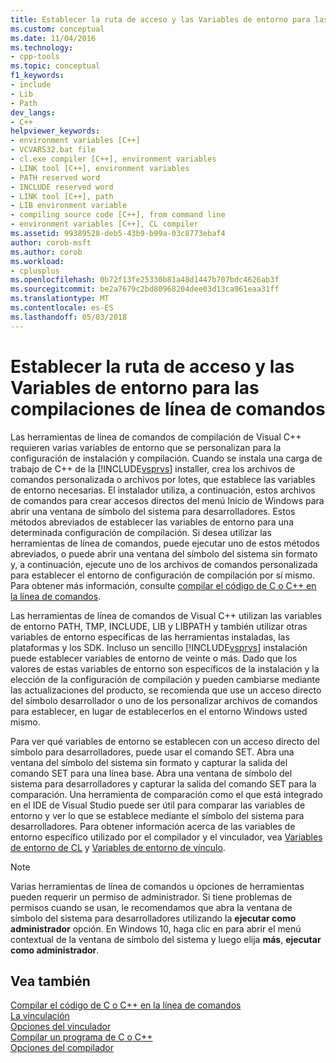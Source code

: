 ```yaml
---
title: Establecer la ruta de acceso y las Variables de entorno para las compilaciones de línea de comandos | Documentos de Microsoft
ms.custom: conceptual
ms.date: 11/04/2016
ms.technology:
- cpp-tools
ms.topic: conceptual
f1_keywords:
- include
- Lib
- Path
dev_langs:
- C++
helpviewer_keywords:
- environment variables [C++]
- VCVARS32.bat file
- cl.exe compiler [C++], environment variables
- LINK tool [C++], environment variables
- PATH reserved word
- INCLUDE reserved word
- LINK tool [C++], path
- LIB environment variable
- compiling source code [C++], from command line
- environment variables [C++], CL compiler
ms.assetid: 99389528-deb5-43b9-b99a-03c8773ebaf4
author: corob-msft
ms.author: corob
ms.workload:
- cplusplus
ms.openlocfilehash: 0b72f13fe25330b81a48d1447b707bdc4626ab3f
ms.sourcegitcommit: be2a7679c2bd80968204dee03d13ca961eaa31ff
ms.translationtype: MT
ms.contentlocale: es-ES
ms.lasthandoff: 05/03/2018
---
```

# <a name="set-the-path-and-environment-variables-for-command-line-builds"></a>Establecer la ruta de acceso y las Variables de entorno para las compilaciones de línea de comandos

Las herramientas de línea de comandos de compilación de Visual C++ requieren varias variables de entorno que se personalizan para la configuración de instalación y compilación. Cuando se instala una carga de trabajo de C++ de la [!INCLUDE[vsprvs](../assembler/masm/includes/vsprvs_md.md)] installer, crea los archivos de comandos personalizada o archivos por lotes, que establece las variables de entorno necesarias. El instalador utiliza, a continuación, estos archivos de comandos para crear accesos directos del menú Inicio de Windows para abrir una ventana de símbolo del sistema para desarrolladores. Estos métodos abreviados de establecer las variables de entorno para una determinada configuración de compilación. Si desea utilizar las herramientas de línea de comandos, puede ejecutar uno de estos métodos abreviados, o puede abrir una ventana del símbolo del sistema sin formato y, a continuación, ejecute uno de los archivos de comandos personalizada para establecer el entorno de configuración de compilación por sí mismo. Para obtener más información, consulte [compilar el código de C o C++ en la línea de comandos](building-on-the-command-line.md).  
  
Las herramientas de línea de comandos de Visual C++ utilizan las variables de entorno PATH, TMP, INCLUDE, LIB y LIBPATH y también utilizar otras variables de entorno específicas de las herramientas instaladas, las plataformas y los SDK. Incluso un sencillo [!INCLUDE[vsprvs](../assembler/masm/includes/vsprvs_md.md)] instalación puede establecer variables de entorno de veinte o más. Dado que los valores de estas variables de entorno son específicos de la instalación y la elección de la configuración de compilación y pueden cambiarse mediante las actualizaciones del producto, se recomienda que use un acceso directo del símbolo desarrollador o uno de los personalizar archivos de comandos para establecer, en lugar de establecerlos en el entorno Windows usted mismo. 

Para ver qué variables de entorno se establecen con un acceso directo del símbolo para desarrolladores, puede usar el comando SET. Abra una ventana del símbolo del sistema sin formato y capturar la salida del comando SET para una línea base. Abra una ventana de símbolo del sistema para desarrolladores y capturar la salida del comando SET para la comparación. Una herramienta de comparación como el que está integrado en el IDE de Visual Studio puede ser útil para comparar las variables de entorno y ver lo que se establece mediante el símbolo del sistema para desarrolladores. Para obtener información acerca de las variables de entorno específico utilizado por el compilador y el vinculador, vea [Variables de entorno de CL](../build/reference/cl-environment-variables.md) y [Variables de entorno de vínculo](../build/reference/link-environment-variables.md).  
  
> [!NOTE]
>  Varias herramientas de línea de comandos u opciones de herramientas pueden requerir un permiso de administrador. Si tiene problemas de permisos cuando se usan, le recomendamos que abra la ventana de símbolo del sistema para desarrolladores utilizando la **ejecutar como administrador** opción. En Windows 10, haga clic en para abrir el menú contextual de la ventana de símbolo del sistema y luego elija **más**, **ejecutar como administrador**.  
  
## <a name="see-also"></a>Vea también  

[Compilar el código de C o C++ en la línea de comandos](../build/building-on-the-command-line.md)   
[La vinculación](../build/reference/linking.md)   
[Opciones del vinculador](../build/reference/linker-options.md)   
[Compilar un programa de C o C++](../build/reference/compiling-a-c-cpp-program.md)   
[Opciones del compilador](../build/reference/compiler-options.md)